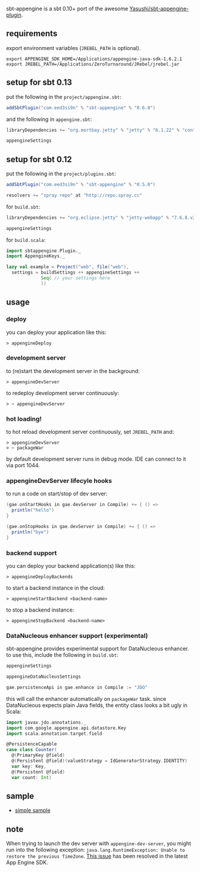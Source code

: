 sbt-appengine is a sbt 0.10+ port of the awesome [Yasushi/sbt-appengine-plugin][1].

requirements
------------

export environment variables (`JREBEL_PATH` is optional).

    export APPENGINE_SDK_HOME=/Applications/appengine-java-sdk-1.6.2.1
    export JREBEL_PATH=/Applications/ZeroTurnaround/JRebel/jrebel.jar

setup for sbt 0.13
------------------

put the following in the `project/appengine.sbt`:

```scala
addSbtPlugin("com.eed3si9n" % "sbt-appengine" % "0.6.0")
```

and the following in `appengine.sbt`:

```scala
libraryDependencies += "org.mortbay.jetty" % "jetty" % "6.1.22" % "container"

appengineSettings
```

setup for sbt 0.12
------------------

put the following in the `project/plugins.sbt`:

```scala
addSbtPlugin("com.eed3si9n" % "sbt-appengine" % "0.5.0")

resolvers += "spray repo" at "http://repo.spray.cc"
```

for `build.sbt`:

```scala
libraryDependencies += "org.eclipse.jetty" % "jetty-webapp" % "7.6.8.v20121106" % "container"

appengineSettings
```

for `build.scala`:

```scala
import sbtappengine.Plugin._
import AppengineKeys._

lazy val example = Project("web", file("web"),
  settings = buildSettings ++ appengineSettings ++
             Seq( // your settings here
             ))
```

usage
-----

### deploy

you can deploy your application like this:

    > appengineDeploy

### development server

to (re)start the development server in the background:

    > appengineDevServer

to redeploy development server continuously:

    > ~ appengineDevServer

### hot loading!

to hot reload development server continuously, set `JREBEL_PATH` and:

    > appengineDevServer
    > ~ packageWar

by default development server runs in debug mode. IDE can connect to it via port 1044.

### appengineDevServer lifecyle hooks

to run a code on start/stop of dev server:

```scala
(gae.onStartHooks in gae.devServer in Compile) += { () =>
  println("hello")
}

(gae.onStopHooks in gae.devServer in Compile) += { () =>
  println("bye")
}
```

### backend support

you can deploy your backend application(s) like this:

    > appengineDeployBackends
    
to start a backend instance in the cloud:

    > appengineStartBackend <backend-name>
    
to stop a backend instance:

    > appengineStopBackend <backend-name>

### DataNucleous enhancer support (experimental)

sbt-appengine provides experimental support for DataNucleous enhancer. to use this, include the following in `build.sbt`:

```scala
appengineSettings

appengineDataNucleusSettings

gae.persistenceApi in gae.enhance in Compile := "JDO"
```

this will call the enhancer automatically on `packageWar` task. since DataNucleous expects plain Java fields, the entity class looks a bit ugly in Scala:

```scala
import javax.jdo.annotations._
import com.google.appengine.api.datastore.Key
import scala.annotation.target.field

@PersistenceCapable
case class Counter(
  @(PrimaryKey @field)
  @(Persistent @field)(valueStrategy = IdGeneratorStrategy.IDENTITY)
  var key: Key,
  @(Persistent @field)
  var count: Int)
```

sample
------

- [simple sample][3]

note
----

When trying to launch the dev server with `appengine-dev-server`, you might run
into the following exception: `java.lang.RuntimeException: Unable to restore the previous TimeZone`.
[This issue][4] has been resolved in the latest App Engine SDK.

  [1]: https://github.com/Yasushi/sbt-appengine-plugin
  [2]: https://github.com/Yasushi
  [3]: https://github.com/sbt/sbt-appengine/tree/master/src/sbt-test/sbt-appengine/simple
  [4]: http://code.google.com/p/googleappengine/issues/detail?id=6928
